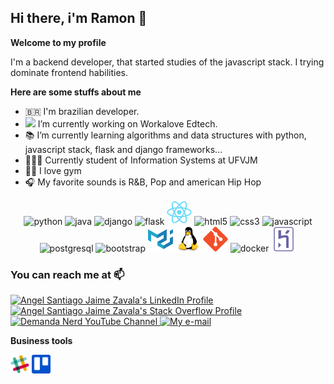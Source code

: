 ## Hi there, i'm Ramon 👋

**Welcome to my profile**

I'm a backend developer, that started studies of the javascript stack. I trying dominate frontend habilities.

**Here are some stuffs about me**
 
- 🇧🇷 I'm brazilian developer.
- <img src="https://media.giphy.com/media/WUlplcMpOCEmTGBtBW/giphy.gif" width="30"> I’m currently working on Workalove Edtech.
- 📚 I’m currently learning algorithms and data structures with python, javascript stack, flask and django frameworks...
- 👨🏻‍🎓 Currently student of Information Systems at UFVJM
- 🏋️‍♂️ I love gym
- 🎧 My favorite sounds is R&B, Pop and american Hip Hop

<p align="center">
  <img src="https://devicons.github.io/devicon/devicon.git/icons/python/python-original.svg" alt="python" width="40" height="40"/>
  <img src="https://devicons.github.io/devicon/devicon.git/icons/java/java-original-wordmark.svg" alt="java" width="55" height="55"/>
  <img src="https://devicons.github.io/devicon/devicon.git/icons/django/django-original.svg" alt="django" width="40" height="40"/>
  <img src="https://www.vectorlogo.zone/logos/pocoo_flask/pocoo_flask-icon.svg" alt="flask" width="40" height="40"/>
  <img src="https://github.com/devicons/devicon/blob/master/icons/react/react-original.svg" alt="react" width="40" height="40"/>
  <img src="https://devicons.github.io/devicon/devicon.git/icons/html5/html5-original-wordmark.svg" alt="html5" width="40" height="40"/> 
  <img src="https://devicons.github.io/devicon/devicon.git/icons/css3/css3-original-wordmark.svg" alt="css3" width="40" height="40"/>
  <img src="https://devicons.github.io/devicon/devicon.git/icons/javascript/javascript-original.svg" alt="javascript" width="40" height="40"/>
  <img src="https://devicons.github.io/devicon/devicon.git/icons/postgresql/postgresql-original-wordmark.svg" alt="postgresql" width="40" height="40"/>
  <img src="https://devicons.github.io/devicon/devicon.git/icons/bootstrap/bootstrap-plain.svg" alt="bootstrap" width="40" height="40"/>
  <img src="https://github.com/devicons/devicon/blob/master/icons/materialui/materialui-original.svg" alt="materialui" width="40" height="40"/>
  <img src="https://github.com/devicons/devicon/blob/master/icons/linux/linux-original.svg" alt="linux" width="40" width="40"/>
  <img src="https://github.com/devicons/devicon/blob/master/icons/git/git-original.svg" alt="vscode" width="40" height="40"/>
  <img src="https://devicons.github.io/devicon/devicon.git/icons/docker/docker-original-wordmark.svg" alt="docker" width="45" height="40"/>
  <img src="https://github.com/devicons/devicon/blob/master/icons/heroku/heroku-original.svg" alt="vscode" width="40" height="40"/>
</p>

### You can reach me at 📫

<p align="left">

  <a href="https://www.linkedin.com/in/ramon-rodrigues-84409b160/">
    <img src="https://www.vectorlogo.zone/logos/linkedin/linkedin-icon.svg" alt="Angel Santiago Jaime Zavala's LinkedIn Profile" height="30" width="30">
  </a>

  <a href="https://stackoverflow.com/users/7151583/ramon-rodrigues">
    <img src="https://www.vectorlogo.zone/logos/stackoverflow/stackoverflow-icon.svg" alt="Angel Santiago Jaime Zavala's Stack Overflow Profile" height="30" width="30">
  </a>
  
  <a href="https://www.youtube.com/channel/UCgYXP-vsscy4n6jEp3FpCBQ">
    <img src="https://www.vectorlogo.zone/logos/youtube/youtube-icon.svg" alt="Demanda Nerd YouTube Channel" height="30" width="30">
  </a>
  <a href="mailto:ramon.srodrigues01@gmail.com">
  <img alt="My e-mail" width="32"       src="https://camo.githubusercontent.com/f53fd6186571866557b804234abf75ab8588d1411fee00ae4a0881846928f16b/68747470733a2f2f7777772e666c617469636f6e2e636f6d2f7376672f7374617469632f69636f6e732f7376672f3332342f3332343132332e737667" data-canonical-src="https://www.flaticon.com/svg/static/icons/svg/324/324123.svg" style="max-width:100%;"></a>
</p>

**Business tools**

<p align="left">
 <img src="https://github.com/devicons/devicon/blob/master/icons/slack/slack-original.svg" width="30" height="30"/>
 <img src="https://github.com/devicons/devicon/blob/master/icons/trello/trello-plain.svg" width="30" height="30"/>
</p>
